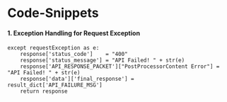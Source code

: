 # Code-Snippets

#### 1. Exception Handling for Request Exception
```
except requestException as e:
    response['status_code']    = "400"
    response['status_message'] = "API Failed! " + str(e)
    response['API_RESPONSE_PACKET']["PostProcessorContent Error"] = "API Failed! " + str(e)
    response['data']['final_response'] = result_dict['API_FAILURE_MSG']
    return response
```
